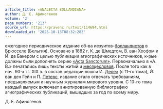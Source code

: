 ```yaml
---
article_title: «ANALECTA BOLLANDIANA»
author: Д. Е. Афиногенов
volume: '2'
page_numbers: '213'
source_url: https://pravenc.ru/text/114694.html
downloaded_at: '2025-10-13T08:32:28Z'
---
```


ежегодное периодическое издание об-ва иезуитов-[болландистов](https://pravenc.ru/text/болландисты.html) в Брюсселе (Бельгия). Основано в 1882 г. К. де Шмедтом, В. ван Хоофом и Й. де Бакером с целью публикации агиографических источников, к-рые должны были дополнять серию [«Acta Sanctorum»](<https://pravenc.ru/text/ Acta Sanctorum .html>). Первоначально в «А. В.» печатались лишь тексты житий и [месяцесловов](https://pravenc.ru/text/месяцесловов.html). После того как в нач. 90-х гг. XIX в. в состав редакции вошли И. [Делеэ](https://pravenc.ru/text/Делеэ.html) (c 11-го тома), Й. ван ден Гейн и П. [Петерс](https://pravenc.ru/text/Петерс.html), издание стало отвечать требованиям, предъявляемым к научным журналам мирового уровня. С 10-го тома каждый выпуск включает аннотированную библиографию агиографических публикаций, вышедших за год по всему миру.

Д. Е. Афиногенов
